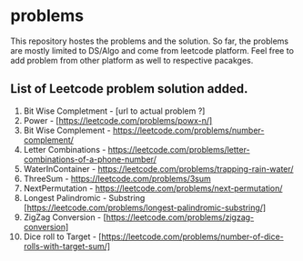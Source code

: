 # problems
This repository hostes the problems and the solution. So far, the problems are mostly limited to DS/Algo and come from leetcode platform. Feel free to add problem from other platform as well to respective pacakges.

## List of Leetcode problem solution added.
  1. Bit Wise Completment - [url to actual problem ?]
  2. Power - [https://leetcode.com/problems/powx-n/]
  3. Bit Wise Complement - https://leetcode.com/problems/number-complement/
  4. Letter Combinations - https://leetcode.com/problems/letter-combinations-of-a-phone-number/
  5. WaterInContainer - https://leetcode.com/problems/trapping-rain-water/
  6. ThreeSum - https://leetcode.com/problems/3sum
  7. NextPermutation - https://leetcode.com/problems/next-permutation/
  8. Longest Palindromic - Substring [https://leetcode.com/problems/longest-palindromic-substring/]
  9. ZigZag Conversion - [https://leetcode.com/problems/zigzag-conversion]
  10. Dice roll to Target - [https://leetcode.com/problems/number-of-dice-rolls-with-target-sum/]

